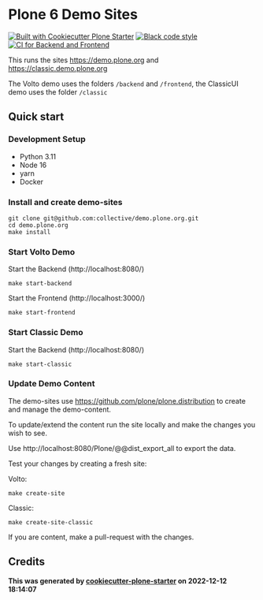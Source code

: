 # Plone 6 Demo Sites

[![Built with Cookiecutter Plone Starter](https://img.shields.io/badge/built%20with-Cookiecutter%20Plone%20Starter-0083be.svg?logo=cookiecutter)](https://github.com/collective/cookiecutter-plone-starter/)
[![Black code style](https://img.shields.io/badge/code%20style-black-000000.svg)](https://github.com/ambv/black)
[![CI for Backend and Frontend](https://github.com/plone/demo.plone.org/actions/workflows/ci.yml/badge.svg)](https://github.com/plone/demo.plone.org/actions/workflows/ci.yml)

This runs the sites https://demo.plone.org and https://classic.demo.plone.org

The Volto demo uses the folders `/backend` and `/frontend`, the ClassicUI demo uses the folder `/classic`

## Quick start

### Development Setup

- Python 3.11
- Node 16
- yarn
- Docker

### Install and create demo-sites

```shell
git clone git@github.com:collective/demo.plone.org.git
cd demo.plone.org
make install
```

### Start Volto Demo

Start the Backend (http://localhost:8080/)

```shell
make start-backend
```

Start the Frontend (http://localhost:3000/)

```shell
make start-frontend
```

### Start Classic Demo

Start the Backend (http://localhost:8080/)

```shell
make start-classic
```

### Update Demo Content

The demo-sites use https://github.com/plone/plone.distribution to create and manage the demo-content.

To update/extend the content run the site locally and make the changes you wish to see.

Use http://localhost:8080/Plone/@@dist_export_all to export the data.

Test your changes by creating a fresh site:

Volto:

```shell
make create-site
```

Classic:

```shell
make create-site-classic
```

If you are content, make a pull-request with the changes.

## Credits

**This was generated by [cookiecutter-plone-starter](https://github.com/collective/cookiecutter-plone-starter) on 2022-12-12 18:14:07**
